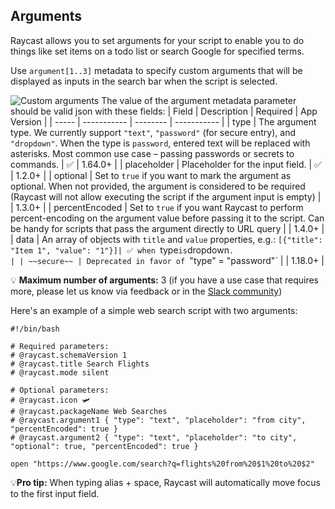 ## Arguments

Raycast allows you to set arguments for your script to enable you to do things like set items on a todo list or search Google for specified terms.

Use `argument[1..3]` metadata to specify custom arguments that will be displayed as inputs in the search bar when the script is selected.

![Custom arguments](/images/screenshots/custom-arguments.png)
The value of the argument metadata parameter should be valid json with these fields:
| Field | Description | Required | App Version |
| ----- | ----------- | -------- | ----------- |
| type | The argument type. We currently support `"text"`, `"password"` (for secure entry), and `"dropdown"`. When the type is `password`, entered text will be replaced with asterisks. Most common use case – passing passwords or secrets to commands. | ✅ | 1.64.0+ |
| placeholder | Placeholder for the input field. | ✅ | 1.2.0+ |
| optional | Set to `true` if you want to mark the argument as optional. When not provided, the argument is considered to be required (Raycast will not allow executing the script if the argument input is empty) | | 1.3.0+ |
| percentEncoded | Set to `true` if you want Raycast to perform percent-encoding on the argument value before passing it to the script. Can be handy for scripts that pass the argument directly to URL query | | 1.4.0+ |
| data | An array of objects with `title` and `value` properties, e.g.: `[{"title": "Item 1", "value": "1"}]| ✅ when `type`is`dropdown`.                                                                                                                                             |
| ~~secure~~ | Deprecated in favor of `"type" = "password"` | | 1.18.0+ |

💡 **Maximum number of arguments:** 3 (if you have a use case that requires more, please let us know via feedback or in the [Slack community](https://www.raycast.com/community))

Here's an example of a simple web search script with two arguments:

```
#!/bin/bash

# Required parameters:
# @raycast.schemaVersion 1
# @raycast.title Search Flights
# @raycast.mode silent

# Optional parameters:
# @raycast.icon 🛩
# @raycast.packageName Web Searches
# @raycast.argument1 { "type": "text", "placeholder": "from city", "percentEncoded": true }
# @raycast.argument2 { "type": "text", "placeholder": "to city", "optional": true, "percentEncoded": true }

open "https://www.google.com/search?q=flights%20from%20$1%20to%20$2"

```

💡**Pro tip:** When typing alias + space, Raycast will automatically move focus to the first input field.
